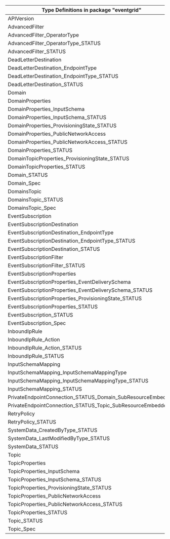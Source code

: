 | Type Definitions in package "eventgrid"                     | v1alpha1api20200601 | v1beta20200601 |
|-------------------------------------------------------------|---------------------|----------------|
| APIVersion                                                  | v1alpha1api20200601 | v1beta20200601 |
| AdvancedFilter                                              | v1alpha1api20200601 | v1beta20200601 |
| AdvancedFilter_OperatorType                                 | v1alpha1api20200601 | v1beta20200601 |
| AdvancedFilter_OperatorType_STATUS                          | v1alpha1api20200601 | v1beta20200601 |
| AdvancedFilter_STATUS                                       | v1alpha1api20200601 | v1beta20200601 |
| DeadLetterDestination                                       | v1alpha1api20200601 | v1beta20200601 |
| DeadLetterDestination_EndpointType                          | v1alpha1api20200601 | v1beta20200601 |
| DeadLetterDestination_EndpointType_STATUS                   | v1alpha1api20200601 | v1beta20200601 |
| DeadLetterDestination_STATUS                                | v1alpha1api20200601 | v1beta20200601 |
| Domain                                                      | v1alpha1api20200601 | v1beta20200601 |
| DomainProperties                                            | v1alpha1api20200601 | v1beta20200601 |
| DomainProperties_InputSchema                                | v1alpha1api20200601 | v1beta20200601 |
| DomainProperties_InputSchema_STATUS                         | v1alpha1api20200601 | v1beta20200601 |
| DomainProperties_ProvisioningState_STATUS                   | v1alpha1api20200601 | v1beta20200601 |
| DomainProperties_PublicNetworkAccess                        | v1alpha1api20200601 | v1beta20200601 |
| DomainProperties_PublicNetworkAccess_STATUS                 | v1alpha1api20200601 | v1beta20200601 |
| DomainProperties_STATUS                                     | v1alpha1api20200601 | v1beta20200601 |
| DomainTopicProperties_ProvisioningState_STATUS              | v1alpha1api20200601 | v1beta20200601 |
| DomainTopicProperties_STATUS                                | v1alpha1api20200601 | v1beta20200601 |
| Domain_STATUS                                               | v1alpha1api20200601 | v1beta20200601 |
| Domain_Spec                                                 | v1alpha1api20200601 | v1beta20200601 |
| DomainsTopic                                                | v1alpha1api20200601 | v1beta20200601 |
| DomainsTopic_STATUS                                         | v1alpha1api20200601 | v1beta20200601 |
| DomainsTopic_Spec                                           | v1alpha1api20200601 | v1beta20200601 |
| EventSubscription                                           | v1alpha1api20200601 | v1beta20200601 |
| EventSubscriptionDestination                                | v1alpha1api20200601 | v1beta20200601 |
| EventSubscriptionDestination_EndpointType                   | v1alpha1api20200601 | v1beta20200601 |
| EventSubscriptionDestination_EndpointType_STATUS            | v1alpha1api20200601 | v1beta20200601 |
| EventSubscriptionDestination_STATUS                         | v1alpha1api20200601 | v1beta20200601 |
| EventSubscriptionFilter                                     | v1alpha1api20200601 | v1beta20200601 |
| EventSubscriptionFilter_STATUS                              | v1alpha1api20200601 | v1beta20200601 |
| EventSubscriptionProperties                                 | v1alpha1api20200601 | v1beta20200601 |
| EventSubscriptionProperties_EventDeliverySchema             | v1alpha1api20200601 | v1beta20200601 |
| EventSubscriptionProperties_EventDeliverySchema_STATUS      | v1alpha1api20200601 | v1beta20200601 |
| EventSubscriptionProperties_ProvisioningState_STATUS        | v1alpha1api20200601 | v1beta20200601 |
| EventSubscriptionProperties_STATUS                          | v1alpha1api20200601 | v1beta20200601 |
| EventSubscription_STATUS                                    | v1alpha1api20200601 | v1beta20200601 |
| EventSubscription_Spec                                      | v1alpha1api20200601 | v1beta20200601 |
| InboundIpRule                                               | v1alpha1api20200601 | v1beta20200601 |
| InboundIpRule_Action                                        | v1alpha1api20200601 | v1beta20200601 |
| InboundIpRule_Action_STATUS                                 | v1alpha1api20200601 | v1beta20200601 |
| InboundIpRule_STATUS                                        | v1alpha1api20200601 | v1beta20200601 |
| InputSchemaMapping                                          | v1alpha1api20200601 | v1beta20200601 |
| InputSchemaMapping_InputSchemaMappingType                   | v1alpha1api20200601 | v1beta20200601 |
| InputSchemaMapping_InputSchemaMappingType_STATUS            | v1alpha1api20200601 | v1beta20200601 |
| InputSchemaMapping_STATUS                                   | v1alpha1api20200601 | v1beta20200601 |
| PrivateEndpointConnection_STATUS_Domain_SubResourceEmbedded | v1alpha1api20200601 | v1beta20200601 |
| PrivateEndpointConnection_STATUS_Topic_SubResourceEmbedded  | v1alpha1api20200601 | v1beta20200601 |
| RetryPolicy                                                 | v1alpha1api20200601 | v1beta20200601 |
| RetryPolicy_STATUS                                          | v1alpha1api20200601 | v1beta20200601 |
| SystemData_CreatedByType_STATUS                             | v1alpha1api20200601 | v1beta20200601 |
| SystemData_LastModifiedByType_STATUS                        | v1alpha1api20200601 | v1beta20200601 |
| SystemData_STATUS                                           | v1alpha1api20200601 | v1beta20200601 |
| Topic                                                       | v1alpha1api20200601 | v1beta20200601 |
| TopicProperties                                             | v1alpha1api20200601 | v1beta20200601 |
| TopicProperties_InputSchema                                 | v1alpha1api20200601 | v1beta20200601 |
| TopicProperties_InputSchema_STATUS                          | v1alpha1api20200601 | v1beta20200601 |
| TopicProperties_ProvisioningState_STATUS                    | v1alpha1api20200601 | v1beta20200601 |
| TopicProperties_PublicNetworkAccess                         | v1alpha1api20200601 | v1beta20200601 |
| TopicProperties_PublicNetworkAccess_STATUS                  | v1alpha1api20200601 | v1beta20200601 |
| TopicProperties_STATUS                                      | v1alpha1api20200601 | v1beta20200601 |
| Topic_STATUS                                                | v1alpha1api20200601 | v1beta20200601 |
| Topic_Spec                                                  | v1alpha1api20200601 | v1beta20200601 |
